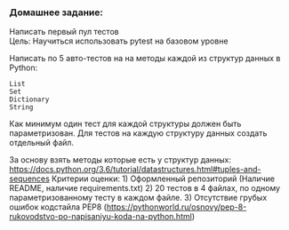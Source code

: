 ### Домашнее задание:  
Написать первый пул тестов  
Цель: Научиться использовать pytest на базовом уровне  

Написать по 5 авто-тестов на на методы каждой из структур данных в Python:

    List
    Set
    Dictionary
    String

Как минимум один тест для каждой структуры должен быть параметризован. Для тестов на каждую структуру данных создать отдельный файл.

За основу взять методы которые есть у структур данных: https://docs.python.org/3.6/tutorial/datastructures.html#tuples-and-sequences Критерии оценки: 1) Оформленный репозиторий (Наличие README, наличие requirements.txt) 2) 20 тестов в 4 файлах, по одному параметризованному тесту в каждом файле. 3) Отсутствие грубых ошибок кодстайла PEP8 (https://pythonworld.ru/osnovy/pep-8-rukovodstvo-po-napisaniyu-koda-na-python.html)
